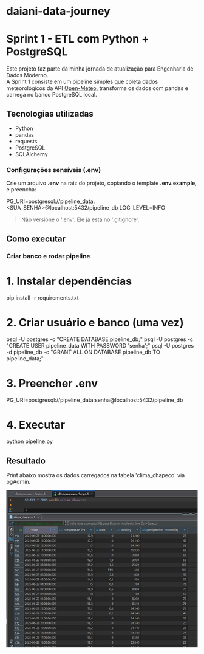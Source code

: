 # daiani-data-journey

# Sprint 1 - ETL com Python + PostgreSQL

Este projeto faz parte da minha jornada de atualização para Engenharia de Dados Moderno.  
A Sprint 1 consiste em um pipeline simples que coleta dados meteorológicos da API [Open-Meteo](https://open-meteo.com/), transforma os dados com pandas e carrega no banco PostgreSQL local.

## Tecnologias utilizadas

- Python
- pandas
- requests
- PostgreSQL
- SQLAlchemy

### Configurações sensíveis (.env)

Crie um arquivo **.env** na raiz do projeto, copiando o template **.env.example**, e preencha:

PG_URI=postgresql://pipeline_data:<SUA_SENHA>@localhost:5432/pipeline_db
LOG_LEVEL=INFO

> Não versione o '.env'. Ele já está no '.gitignore'.

## Como executar

### Criar banco e rodar pipeline

# 1. Instalar dependências
pip install -r requirements.txt

# 2. Criar usuário e banco (uma vez)
psql -U postgres -c "CREATE DATABASE pipeline_db;"
psql -U postgres -c "CREATE USER pipeline_data WITH PASSWORD 'senha';"
psql -U postgres -d pipeline_db -c "GRANT ALL ON DATABASE pipeline_db TO pipeline_data;"

# 3. Preencher .env
PG_URI=postgresql://pipeline_data:senha@localhost:5432/pipeline_db

# 4. Executar
python pipeline.py

## Resultado

Print abaixo mostra os dados carregados na tabela 'clima_chapeco' via pgAdmin.

![Tabela populada](assets/dados_postgres.png)

